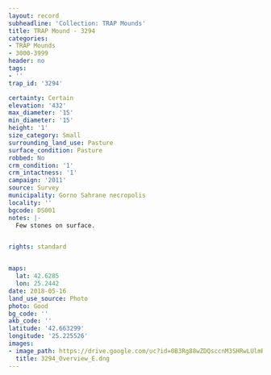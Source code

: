 ```yaml
---
layout: record
subheadline: 'Collection: TRAP Mounds'
title: TRAP Mound - 3294
categories:
- TRAP Mounds
- 3000-3999
header: no
tags:
- ''
trap_id: '3294'

certainty: Certain
elevation: '432'
max_diameter: '15'
min_diameter: '15'
height: '1'
size_category: Small
surrounding_land_use: Pasture
surface_condition: Pasture
robbed: No
crm_condition: '1'
crm_intactness: '1'
campaign: '2011'
source: Survey
municipality: Gorno Sahrane necropolis
locality: ''
bgcode: DS001
notes: |-
  Few stones on surface.


rights: standard


maps:
  lat: 42.6285
  lon: 25.2442
date: 2018-05-16
land_use_source: Photo
photo: Good
bg_code: ''
akb_code: ''
latitude: '42.663299'
longitude: '25.225526'
images:
- image_path: https://drive.google.com/uc?id=0B3Rg88wZDQsccnM3SHRwLUlmRnc
  title: 3294_Overview_E.dng
---
```

